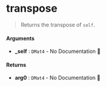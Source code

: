# transpose

>  Returns the transpose of `self`.

#### Arguments

- **\_self** : `DMat4` \- No Documentation 🚧

#### Returns

- **arg0** : `DMat4` \- No Documentation 🚧